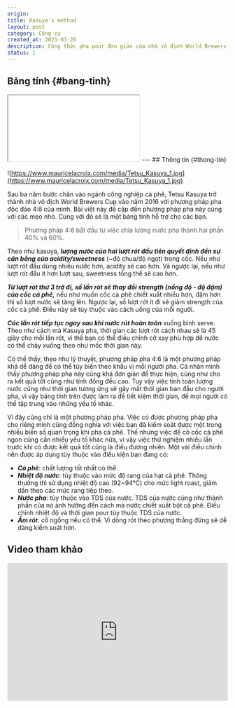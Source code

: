 ```yaml
---
origin: 
title: Kasuya's method
layout: post
category: Công cụ
created_at: 2021-03-28
description: Công thức pha pour đơn giản của nhà vô định World Brewers Cup 2016. Đi kèm bảng tính cho người lười.
status: 1
---
```

## Bảng tính {#bang-tinh}
<!-- pc -->
<!-- <iframe class="hidden sm:block" width="550" height="300" frameborder="0" scrolling="no" src="https://onedrive.live.com/embed?resid=BB1DCFE92739C40E%2123712&authkey=%21ALO6T4VlDHj_XxQ&em=2&wdAllowInteractivity=False&AllowTyping=True&Item='pc'!A1%3AH10&wdHideGridlines=True&wdDownloadButton=True&wdInConfigurator=True"></iframe> -->
<!--  -->

<!-- mobile -->
<iframe class="object-cover" src="../kasuya-recipe.html"></iframe>
<!--  -->
--- 
## Thông tin {#thong-tin}

![https://www.mauricelacroix.com/media/Tetsu_Kasuya_1.jpg](https://www.mauricelacroix.com/media/Tetsu_Kasuya_1.jpg)

Sau ba năm bước chân vào ngành công nghiệp cà phê, Tetsu Kasuya trở thành nhà vô địch World Brewers Cup vào năm 2016 với phương pháp pha độc đáo 4:6 của mình. Bài viết này đề cập đến phương pháp pha này cùng với các mẹo nhỏ. Cùng với đó sẽ là một bảng tính hỗ trợ cho các bạn.

> Phương pháp 4:6 bắt đầu từ việc chia lượng nước pha thành hai phần 40% và 60%.

Theo như kasuya, ***lượng nước của hai lượt rót đầu tiên quyết định đến sự cân bằng của acidity/sweetness*** (~độ chua/độ ngọt) trong cốc. Nếu như lượt rót đầu dùng nhiều nước hơn, acidity sẽ cao hơn. Và ngược lại, nếu như lượt rót đầu ít hơn lượt sau, sweetness tổng thể sẽ cao hơn.

***Từ lượt rót thứ 3 trở đi, số lần rót sẽ thay đổi strength (nồng độ - độ đậm) của cốc cà phê,*** nếu như muốn cốc cà phê chiết xuất nhiều hơn, đậm hơn thì số lượt nước sẽ tăng lên.  Ngược lại, số lượt rót ít đi sẽ giảm strength của cốc cà phê. Điều này sẽ tùy thuộc vào cách uống của mỗi người.

***Các lần rót tiếp tục ngay sau khi nước rút hoàn toàn*** xuống bình serve. Theo như cách mà Kasuya pha, thời gian các lượt rót cách nhau sẽ là 45 giây cho mỗi lần rót, vì thế bạn có thể điều chỉnh cỡ xay phù hợp để nước có thể chảy xuống theo như mốc thời gian này. 

Có thể thấy, theo như lý thuyết, phương pháp pha 4:6 là một phương pháp khá dễ dàng để có thể tùy biến theo khẩu vị mỗi người pha. Cá nhân mình thấy phương pháp pha này cũng khá đơn giản để thực hiện, cũng như cho ra kết quả tốt cũng như tính đồng đều cao. Tuy vậy việc tính toán lượng nước cũng như thời gian tương ứng sẽ gây mất thời gian ban đầu cho người pha, vì vậy bảng tính trên được làm ra để tiết kiệm thời gian, để mọi người có thể tập trung vào những yếu tố khác.

Vì đây cũng chỉ là một phương pháp pha. Việc có được phương pháp pha cho riêng mình cũng đồng nghĩa với việc bạn đã kiểm soát được một trong nhiều biến số quan trọng khi pha cà phê. Thế nhưng việc để có cốc cà phê ngon cũng cần nhiều yếu tố khác nữa, vì vậy việc thử nghiệm nhiều lần trước khi có được kết quả tốt cũng là điều đương nhiên. Một vài điều chỉnh nên được áp dụng tùy thuộc vào điều kiện bạn đang có:

- ***Cà phê***: chất lượng tốt nhất có thể.
- ***Nhiệt độ nước***: tùy thuộc vào mức độ rang của hạt cà phê. Thông thường thì sử dụng nhiệt độ cao (92~94°C) cho mức light roast, giảm dần theo các mức rang tiếp theo.
- ***Nước pha***: tùy thuộc vào TDS của nước. TDS của nước cũng như thành phần của nó ảnh hưởng đến cách mà nước chiết xuất bột cà phê. Điều chỉnh nhiệt độ và thời gian pour tùy thuộc TDS của nước.
- ***Ấm rót***: cổ ngỗng nếu có thể. Vì dòng rót theo phương thẳng đứng sẽ dễ dàng kiểm soát hơn.

## Video tham khảo

<iframe width="100%" height="315" src="https://www.youtube.com/embed/OFLaCs99lWY" title="YouTube video player" frameborder="0" allow="accelerometer; autoplay; clipboard-write; encrypted-media; gyroscope; picture-in-picture" allowfullscreen></iframe>